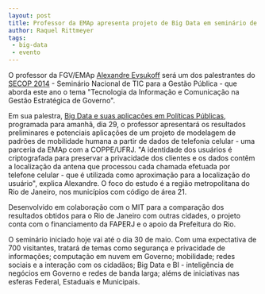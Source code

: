 ```yaml
---
layout: post
title: Professor da EMAp apresenta projeto de Big Data em seminário de TIC e Gestão Pública
author: Raquel Rittmeyer
tags:
 - big-data
 - evento
---
```


O professor da FGV/EMAp
[Alexandre Evsukoff](/people/alexandre.evsukoff.html) será um dos
palestrantes do [SECOP 2014](http://www.secop2014.pr.gov.br) -
Seminário Nacional de TIC para a Gestão Pública - que aborda este ano
o tema "Tecnologia da Informação e Comunicação na Gestão Estratégica
de Governo".

Em sua palestra,
[Big Data e suas aplicações em Políticas Públicas](http://goo.gl/jA3IFP),
programada para amanhã, dia 29, o professor apresentará os resultados
preliminares e potenciais aplicações de um projeto de modelagem de
padrões de mobilidade humana a partir de dados de telefonia celular -
uma parceria da EMAp com a COPPE/UFRJ. "A identidade dos usuários é
criptografada para preservar a privacidade dos clientes e os dados
contêm a localização da antena que processou cada chamada efetuada por
telefone celular - que é utilizada como aproximação para a localização
do usuário", explica Alexandre. O foco do estudo é a região
metropolitana do Rio de Janeiro, nos municípios com código de área 21.

Desenvolvido em colaboração com o MIT para a comparação dos resultados
obtidos para o Rio de Janeiro com outras cidades, o projeto conta com
o financiamento da FAPERJ e o apoio da Prefeitura do Rio.

O seminário iniciado hoje vai até o dia 30 de maio. Com uma
expectativa de 700 visitantes, tratará de temas como segurança e
privacidade de informações; computação em nuvem em Governo;
mobilidade; redes sociais e a interação com os cidadãos; Big Data e
BI - inteligência de negócios em Governo e redes de banda larga; aléms
de iniciativas nas esferas Federal, Estaduais e Municipais.

